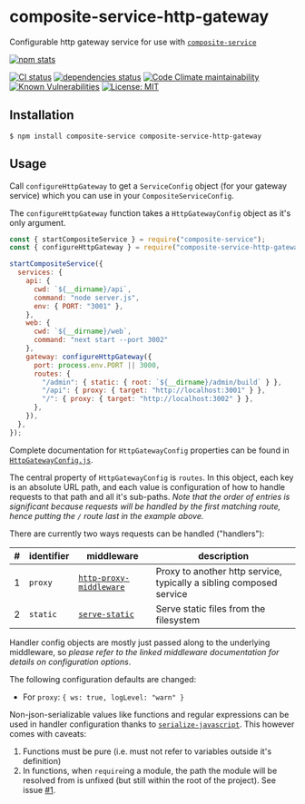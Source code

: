 # composite-service-http-gateway

Configurable http gateway service for use with [`composite-service`](https://github.com/zenflow/composite-service)

[![npm stats](https://nodei.co/npm/composite-service-http-gateway.png?compact=true)](http://npmjs.com/package/composite-service-http-gateway)

[![CI status](https://img.shields.io/github/workflow/status/zenflow/composite-service-http-gateway/CI?logo=GitHub&label=CI)](https://github.com/zenflow/composite-service-http-gateway/actions?query=branch%3Amaster)
[![dependencies status](https://img.shields.io/david/zenflow/composite-service-http-gateway)](https://david-dm.org/zenflow/composite-service-http-gateway)
[![Code Climate maintainability](https://img.shields.io/codeclimate/maintainability-percentage/zenflow/composite-service-http-gateway?logo=Code%20Climate)](https://codeclimate.com/github/zenflow/composite-service-http-gateway)
[![Known Vulnerabilities](https://snyk.io/test/github/zenflow/composite-service-http-gateway/badge.svg?targetFile=package.json)](https://snyk.io/test/github/zenflow/composite-service-http-gateway?targetFile=package.json)
[![License: MIT](https://img.shields.io/badge/License-MIT-brightgreen.svg)](https://opensource.org/licenses/MIT)

## Installation

```
$ npm install composite-service composite-service-http-gateway
```

## Usage

Call `configureHttpGateway` to get a `ServiceConfig` object (for your gateway service)
which you can use in your `CompositeServiceConfig`.

The `configureHttpGateway` function takes a `HttpGatewayConfig` object as it's only argument.

```js
const { startCompositeService } = require("composite-service");
const { configureHttpGateway } = require("composite-service-http-gateway");

startCompositeService({
  services: {
    api: {
      cwd: `${__dirname}/api`,
      command: "node server.js",
      env: { PORT: "3001" },
    },
    web: {
      cwd: `${__dirname}/web`,
      command: "next start --port 3002"
    },
    gateway: configureHttpGateway({
      port: process.env.PORT || 3000,
      routes: {
        "/admin": { static: { root: `${__dirname}/admin/build` } },
        "/api": { proxy: { target: "http://localhost:3001" } },
        "/": { proxy: { target: "http://localhost:3002" } },
      },
    }),
  },
});
```

Complete documentation for `HttpGatewayConfig` properties can be found in
[`HttpGatewayConfig.js`](https://github.com/zenflow/composite-service-http-gateway/blob/master/src/HttpGatewayConfig.ts).

The central property of `HttpGatewayConfig` is `routes`.
In this object, each key is an absolute URL path,
and each value is configuration of how to handle requests to that path and all it's sub-paths.
*Note that the order of entries is significant because
requests will be handled by the *first* matching route,
hence putting the `/` route last in the example above.*

There are currently two ways requests can be handled ("handlers"):

| # | identifier | middleware | description
| --- | --- | --- | ---
| 1 | `proxy` | [`http-proxy-middleware`](https://github.com/chimurai/http-proxy-middleware) | Proxy to another http service, typically a sibling composed service
| 2 | `static` | [`serve-static`](https://github.com/expressjs/serve-static) | Serve static files from the filesystem

Handler config objects are mostly just passed along to the underlying middleware,
so *please refer to the linked middleware documentation for details on configuration options*.

The following configuration defaults are changed:
  - For `proxy`: `{ ws: true, logLevel: "warn" }`

Non-json-serializable values like functions and regular expressions can be used in handler configuration
thanks to [`serialize-javascript`](https://github.com/yahoo/serialize-javascript).
This however comes with caveats:
1. Functions must be pure (i.e. must not refer to variables outside it's definition)
2. In functions, when `require`ing a module, the path the module will be resolved from is unfixed
(but still within the root of the project).
See issue [#1](https://github.com/zenflow/composite-service-http-gateway/issues/1).
